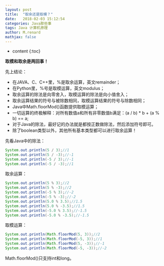 ```yaml
---
layout: post
title:  "取余还是取模？"
date:   2018-02-03 15:12:54
categories: Java那些事
tags: Java 计算机原理
author: M.renard
mathjax: false
---
```


* content
{:toc}

**取模和取余是两回事！**

先上结论：

* 在JAVA、C、C++里，%是取余运算，英文remainder；
* 在Python里，%号是取模运算，英文modulus；
* 取余运算的除法是向零舍入，取模运算的除法是向小值舍入；
* 取余运算结果的符号与被除数相同，取模运算结果的符号与除数相同；
* Java中Math.floorMod()函数提供取模运算；
* 一切运算的终极解释：对所有数值a和所有非零数值b满足：(a / b) * b + (a % b) == a;
* 对于Java的除法，最好记的办法就是都按正数做除法，然后添加符号即可。
* 除了boolean类型以外，其他所有基本类型都可以进行取余运算！
　　



先看Java中的除法：

```java
System.out.println(5 / 3);//1
System.out.println(5 / -3);//-1
System.out.println(-5 / 3);//-1
System.out.println(-5 / -3);//1
```

取余运算：

```java
System.out.println(5 % 3);//2
System.out.println(5 % -3);//2
System.out.println(-5 % 3);//-2
System.out.println(-5 % -3);//-2
System.out.println(5.0 % 3.5);//1.5
System.out.println(5.0 % -3.5);//1.5
System.out.println(-5.0 % 3.5);//-1.5
System.out.println(-5.0 % -3.5);//-1.5
```

取模运算：

```java
System.out.println(Math.floorMod(5, 3));//2
System.out.println(Math.floorMod(-5, 3));//1
System.out.println(Math.floorMod(5, -3));//-1
System.out.println(Math.floorMod(-5, -3));//-2
```

Math.floorMod()只支持int和long。